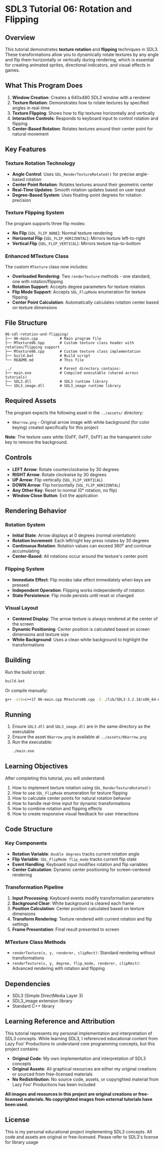 # SDL3 Tutorial 06: Rotation and Flipping

## Overview

This tutorial demonstrates **texture rotation** and **flipping** techniques in SDL3. These transformations allow you to dynamically rotate textures by any angle and flip them horizontally or vertically during rendering, which is essential for creating animated sprites, directional indicators, and visual effects in games.

## What This Program Does

1. **Window Creation**: Creates a 640x480 SDL3 window with a renderer
2. **Texture Rotation**: Demonstrates how to rotate textures by specified angles in real-time
3. **Texture Flipping**: Shows how to flip textures horizontally and vertically
4. **Interactive Controls**: Responds to keyboard input to control rotation and flipping
5. **Center-Based Rotation**: Rotates textures around their center point for natural movement

## Key Features

### Texture Rotation Technology
- **Angle Control**: Uses `SDL_RenderTextureRotated()` for precise angle-based rotation
- **Center Point Rotation**: Rotates textures around their geometric center
- **Real-Time Updates**: Smooth rotation updates based on user input
- **Degree-Based System**: Uses floating-point degrees for rotation precision

### Texture Flipping System
The program supports three flip modes:
- **No Flip** (`SDL_FLIP_NONE`): Normal texture rendering
- **Horizontal Flip** (`SDL_FLIP_HORIZONTAL`): Mirrors texture left-to-right
- **Vertical Flip** (`SDL_FLIP_VERTICAL`): Mirrors texture top-to-bottom

### Enhanced MTexture Class
The custom `MTexture` class now includes:
- **Overloaded Rendering**: Two `renderTexture` methods - one standard, one with rotation/flipping
- **Rotation Support**: Accepts degree parameters for texture rotation
- **Flip Mode Support**: Accepts `SDL_FlipMode` enumeration for texture flipping
- **Center Point Calculation**: Automatically calculates rotation center based on texture dimensions

## File Structure

```
06-sdl-rotation-and-flipping/
├── 06-main.cpp          # Main program file
├── MTexture06.hpp       # Custom texture class header with rotation/flipping support
├── Mtexture06.cpp       # Custom texture class implementation
├── build.bat            # Build script
└── README.md            # This file

../                      # Parent directory contains:
├── main.exe             # Compiled executable (shared across tutorials)
├── SDL3.dll             # SDL3 runtime library
└── SDL3_image.dll       # SDL3_image runtime library
```

## Required Assets

The program expects the following asset in the `../assets/` directory:
- `06arrow.png` - Original arrow image with white background (for color keying) created specifically for this project

**Note**: The texture uses white (0xFF, 0xFF, 0xFF) as the transparent color key to remove the background.

## Controls

- **LEFT Arrow**: Rotate counterclockwise by 30 degrees
- **RIGHT Arrow**: Rotate clockwise by 30 degrees
- **UP Arrow**: Flip vertically (`SDL_FLIP_VERTICAL`)
- **DOWN Arrow**: Flip horizontally (`SDL_FLIP_HORIZONTAL`)
- **Any Other Key**: Reset to normal (0° rotation, no flip)
- **Window Close Button**: Exit the application

## Rendering Behavior

### Rotation System
- **Initial State**: Arrow displays at 0 degrees (normal orientation)
- **Rotation Increment**: Each left/right key press rotates by 30 degrees
- **Continuous Rotation**: Rotation values can exceed 360° and continue accumulating
- **Center-Based**: All rotations occur around the texture's center point

### Flipping System
- **Immediate Effect**: Flip modes take effect immediately when keys are pressed
- **Independent Operation**: Flipping works independently of rotation
- **State Persistence**: Flip mode persists until reset or changed

### Visual Layout
- **Centered Display**: The arrow texture is always rendered at the center of the screen
- **Dynamic Positioning**: Center position is calculated based on screen dimensions and texture size
- **White Background**: Uses a clean white background to highlight the transformations

## Building

Run the build script:
```bash
build.bat
```

Or compile manually:
```bash
g++ -std=c++17 06-main.cpp Mtexture06.cpp -I../lib/SDL3-3.2.18/x86_64-w64-mingw32/include -I../lib/SDL3_image-3.2.4/x86_64-w64-mingw32/include -L../lib/SDL3-3.2.18/x86_64-w64-mingw32/lib -L../lib/SDL3_image-3.2.4/x86_64-w64-mingw32/lib -lSDL3 -lSDL3_image -o main.exe
```

## Running

1. Ensure `SDL3.dll` and `SDL3_image.dll` are in the same directory as the executable
2. Ensure the asset `06arrow.png` is available at `../assets/06arrow.png`
3. Run the executable:
   ```bash
   ./main.exe
   ```

## Learning Objectives

After completing this tutorial, you will understand:
1. How to implement texture rotation using `SDL_RenderTextureRotated()`
2. How to use `SDL_FlipMode` enumeration for texture flipping
3. How to calculate center points for natural rotation behavior
4. How to handle real-time input for dynamic transformations
5. How to combine rotation and flipping effects
6. How to create responsive visual feedback for user interactions

## Code Structure

### Key Components
- **Rotation Variable**: `double degrees` tracks current rotation angle
- **Flip Variable**: `SDL_FlipMode flip_mode` tracks current flip state
- **Event Handling**: Keyboard input modifies rotation and flip variables
- **Center Calculation**: Dynamic center positioning for screen-centered rendering

### Transformation Pipeline
1. **Input Processing**: Keyboard events modify transformation parameters
2. **Background Clear**: White background is cleared each frame
3. **Position Calculation**: Center position calculated based on texture dimensions
4. **Transform Rendering**: Texture rendered with current rotation and flip settings
5. **Frame Presentation**: Final result presented to screen

### MTexture Class Methods
- `renderTexture(x, y, renderer, clipRect)`: Standard rendering without transformations
- `renderTexture(x, y, degree, flip_mode, renderer, clipRect)`: Advanced rendering with rotation and flipping

## Dependencies

- SDL3 (Simple DirectMedia Layer 3)
- SDL3_image extension library
- Standard C++ library

## Learning Reference and Attribution

This tutorial represents my personal implementation and interpretation of SDL3 concepts. While learning SDL3, I referenced educational content from Lazy Foo' Productions to understand core programming concepts, but this project contains:

- **Original Code**: My own implementation and interpretation of SDL3 concepts
- **Original Assets**: All graphical resources are either my original creations or sourced from free-licensed materials
- **No Redistribution**: No source code, assets, or copyrighted material from Lazy Foo' Productions has been included

**All images and resources in this project are original creations or free-licensed materials. No copyrighted images from external tutorials have been used.**

## License

This is my personal educational project implementing SDL3 concepts. All code and assets are original or free-licensed. Please refer to SDL3's license for library usage